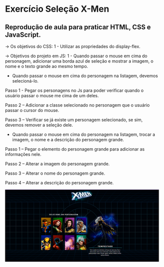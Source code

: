 # Exercício Seleção X-Men
## Reprodução de aula para praticar HTML, CSS e JavaScript.

-> Os objetivos do CSS: 
1 - Utilizar as propriedades do display-flex.


-> Objetivos do projeto em JS:
1 - Quando passar o mouse em cima do personagem, adicionar uma borda azul de seleção e mostrar a imagem, o nome e o texto grande ao mesmo tempo.

* Quando passar o mouse em cima do personagem na listagem, devemos selecioná-lo.
 
Passo 1 - Pegar os personagens no Js para poder verificar quando o usuário passar o mouse me cima de um deles.

Passo 2 – Adicionar a classe selecionado no personagem que o usuário passar o cursor do mouse.

Passo 3 – Verificar se já existe um personagem selecionado, se sim, devemos remover a seleção dele.


* Quando passar o mouse em cima do personagem na listagem, trocar a imagem, o nome e a descrição do personagem grande.
  
Passo 1 – Pegar o elemento do personagem grande para adicionar as informações nele.

Passo 2 – Alterar a imagem do personagem grande.

Passo 3 – Alterar o nome do personagem grande.

Passo 4 – Alterar a descrição do personagem grande.

![Foto da página](https://github.com/Poliana-llima/Ex_Selecao_X-Men/blob/main/Captura%20de%20tela%202023-10-02%20005418.png)




